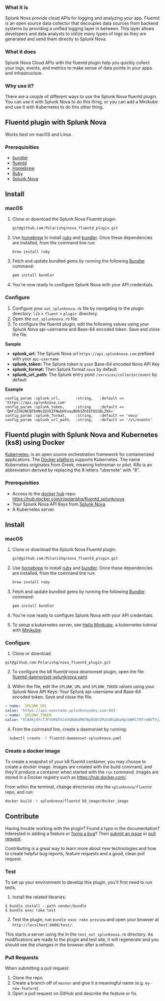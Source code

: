 ### What it is

Splunk Nova provide cloud APIs for logging and analyzing your app. Fluentd is an open source data collector that decouples data sources from backend systems by providing a unified logging layer in between. This layer allows developers and data analysts to utilize many types of logs as they are generated and send them directly to Splunk Nova.

### What it does

Splunk Nova Cloud APIs with the fluentd plugin help you quickly collect your logs, events, and metrics to make sense of data points in your apps and infrastructure.

### Why use it?

There are a couple of different ways to use the Splunk Nova fluentd plugin. You can use it with Splunk Nova to do this thing, or you can add a Minikube and use it with Kubernetes to do this other thing.

## Fluentd plugin with Splunk Nova

Works best on macOS and Linux.

### Prerequisities

-   [bundler]
-   [fluentd]
-   [Homebrew]
-   [Ruby]
  - [Splunk Nova][nova]

## Install

### macOS

1. Clone or download the Splunk Nova Fluentd plugin.
    ```bash
    git@github.com:Polarishq/nova_fluentd_plugin.git
    ```
2. Use [homebrew] to install [ruby] and [bundler]. Once these dependencies are installed, from the command line run:

   ```bash
   brew install ruby
   ```
3. Fetch and update bundled gems by running the following [Bundler](http://bundler.io/) command:
   ```bash
   gem install bundler
   ```
4. You're now ready to configure Splunk Nova with your API credentials.

### Configure

1. Configure your  `out_splunknova.rb` file by navigating to the plugin directory: `lib` > `fluent` > `plugin `directory.
2. Open the `out_splunknova.rb` file.
3. To configure the fluentd plugin, edit the following values using your Splunk Nova api-username and Base-64 encoded token. Save and close the file.

**Sample**
* **splunk_url:** The Splunk Nova url `https://api.splunknova.com` prefixed with your `api-username`
* **splunk_token:** The Splunk token is your Base-64 encoded Nova API Key
* **splunk_format:** Then Splunk format `nova` by default
* **splunk_url_path:** The Splunk entry point `/services/collector/event` by default

**Example**
```
config_param :splunk_url,       :string,   :default => 'https://api.splunknova.com'
config_param :splunk_token,     :string    :default => 'QmFzZS02NCBFbmNvZGVkIFNwbHVuayBOb3ZhIEFQSSBLZXk='
config_param :splunk_format,    :string,   :default => 'nova'
config_param :splunk_url_path,  :string,   :default => '/v1/events'
```


## Fluentd plugin with Splunk Nova and Kubernetes (ks8) using Docker

[Kubernetes], is an open source orchestration framework for containerized applications. The [Docker platform][dockerkub] supports Kubernetes. The name Kubernetes originates from Greek, meaning helmsman or pilot. K8s is an abbreviation derived by replacing the 8 letters “ubernete” with “8”.

### Prerequisities

- Access to the [docker hub][dhub] repo: https://hub.docker.com/r/polarishq/fluentd_splunknova.
- Your Splunk Nova API Keys from [Splunk Nova][nova]
- A Kubernetes server.

## Install

### macOS

1. Clone or download the Splunk Nova Fluentd plugin.
    ```bash
    git@github.com:Polarishq/nova_fluentd_plugin.git
    ```
2. Use [homebrew] to install [ruby] and [bundler]. Once these dependencies are installed, from the command line run:

   ```bash
   brew install ruby
   ```
3. Fetch and update bundled gems by running the following [Bundler](http://bundler.io/) command:
   ```bash
   gem install bundler
   ```
4. You're now ready to configure Splunk Nova with your API credentials.


5. To setup a kubernetes server, see [Hello Minikube][hello], a kubernetes tutorial with [Minikube].

### Configure

1. Clone or download

  ```
  git@github.com:Polarishq/nova_fluentd_plugin.git
  ```

2. To configure the k8 fluentd nova deamonset plugin, open the file [fluentd-daemonset-splunknova.yaml](k8_image/fluentd-daemonset-splunknova.yaml)

3. Within the file, edit the `SPLUNK_URL` and `SPLUNK_TOKEN` values using your Splunk Nova API Keys: Your Splunk api-username and Base-64 encoded token. Save and close the file.

  ```yaml
  - name:  SPLUNK_URL
  value: 'https://api-username.splunknovadev.com:443'
  - name:  SPLUNK_TOKEN
  value: "SlA0KjdYcTJFVURGTkJaVGNUbURNT0pOSWJ2MzU4R1A6aHptUWFLT0TreWVTVjZyV3ZkdXdzWlhkVzBEdzgycDMxLVZDOTNkZG5ncDN2T1ZNaTY2bmN3NXdzak1LcGpWSa=="
  ```

4. From the command line, create a daemonset by running:

  ```Bash
    kubectl create -f fluentd-daemonset-splunknova.yaml
```

### Create a docker image

To create a snapshot of your k8 fluentd container, you may choose to create a docker image. Images are created with the build command, and they'll produce a container when started with the `run` command. Images are stored in a Docker registry such as https://hub.docker.com/.

From within the terminal, change directories into the   `splunknova/fluentd` repo, and run:

```Bash
docker build -t splunknova/fluentd k8_image/docker_image
```

## Contribute

Having trouble working with the plugin? Found a typo in the documentation? Interested in adding a feature or [fixing a bug](https://github.com/splunknova/fluentd/issues)? Then [submit an issue](https://github.com/https://github.com/splunknova/fluentd/issues/new) or [pull request](https://help.github.com/articles/using-pull-requests/).

Contributing is a great way to learn more about new technologies and how to create helpful bug reports, feature requests and a good, clean pull request.

### Test

To set up your environment to develop this plugin, you'll first need to run tests.

1. Install the related libraries:

```
$ bundle install --path vendor/bundle
$ bundle exec rake test
```

2. Test the plugin, run `bundle exec rake preview` and open your browser at `http://localhost:0000/test/`.

This starts a server using the in the `test_out_splunknova.rb` directory. As modifications are made to the plugin and test site, it will regenerate and you should see the changes in the browser after a refresh.

### Pull Requests

When submitting a pull request:

1. Clone the repo.
2. Create a branch off of `master` and give it a meaningful name (e.g. `my-new-feature`).
3. Open a pull request on GitHub and describe the feature or fix.

[bundler]: http://bundler.io/
[dhub]: https://hub.docker.com/
[dockerkub]: https://www.docker.com/kubernetes
[fluentd]: https://www.fluentd.org/
[hello]: https://kubernetes.io/docs/tutorials/stateless-application/hello-minikube/
[homebrew]: https://brew.sh/
[kubernetes]: https://kubernetes.io/
[minikube]: https://kubernetes.io/docs/getting-started-guides/minikube/
[nova]: https://www.splunknova.com/
[ruby]: https://www.ruby-lang.org/en/downloads/
